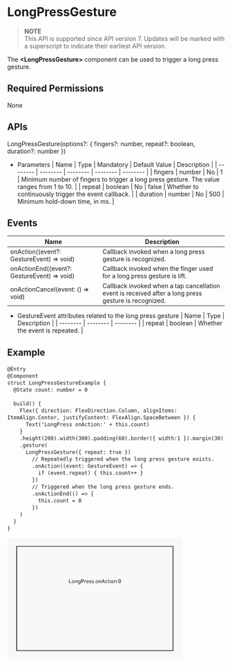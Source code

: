 # LongPressGesture


> **NOTE**<br>
> This API is supported since API version 7. Updates will be marked with a superscript to indicate their earliest API version.

The **&lt;LongPressGesture&gt;** component can be used to trigger a long press gesture.

## Required Permissions

None


## APIs

LongPressGesture(options?: { fingers?: number, repeat?: boolean, duration?: number })

- Parameters
  | Name | Type | Mandatory | Default Value | Description |
  | -------- | -------- | -------- | -------- | -------- |
  | fingers | number | No | 1 | Minimum number of fingers to trigger a long press gesture. The value ranges from 1 to 10. |
  | repeat | boolean | No | false | Whether to continuously trigger the event callback. |
  | duration | number | No | 500 | Minimum hold-down time, in ms. |


## Events

| Name | Description |
| -------- | -------- |
| onAction((event?: GestureEvent) =&gt; void) | Callback invoked when a long press gesture is recognized. |
| onActionEnd((event?: GestureEvent) =&gt; void) | Callback invoked when the finger used for a long press gesture is lift. |
| onActionCancel(event: () =&gt; void) | Callback invoked when a tap cancellation event is received after a long press gesture is recognized. |

- GestureEvent attributes related to the long press gesture
  | Name | Type | Description |
  | -------- | -------- | -------- |
  | repeat | boolean | Whether the event is repeated. |


## Example


```
@Entry
@Component
struct LongPressGestureExample {
  @State count: number = 0

  build() {
    Flex({ direction: FlexDirection.Column, alignItems: ItemAlign.Center, justifyContent: FlexAlign.SpaceBetween }) {
      Text('LongPress onAction:' + this.count)
    }
    .height(200).width(300).padding(60).border({ width:1 }).margin(30)
    .gesture(
      LongPressGesture({ repeat: true })
        // Repeatedly triggered when the long press gesture exists.
        .onAction((event: GestureEvent) => {
          if (event.repeat) { this.count++ }
        })
        // Triggered when the long press gesture ends.
        .onActionEnd(() => {
          this.count = 0
        })
    )
  }
}
```

![en-us_image_0000001257058425](figures/en-us_image_0000001257058425.gif)
